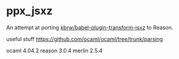 # ppx_jsxz

An attempt at porting [kbrw/babel-plugin-transform-jsxz](https://github.com/kbrw/babel-plugin-transform-jsxz) to Reason.

useful stuff
https://github.com/ocaml/ocaml/tree/trunk/parsing

ocaml 4.04.2
reason 3.0.4
merlin 2.5.4
